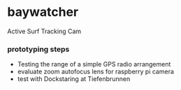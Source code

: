 # baywatcher
Active Surf Tracking Cam

### prototyping steps
* Testing the range of a simple GPS radio arrangement
* evaluate zoom autofocus lens for raspberry pi camera
* test with Dockstaring at Tiefenbrunnen
